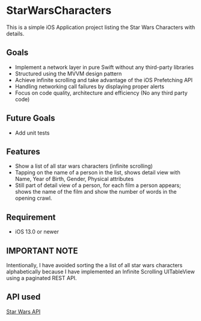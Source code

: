 # StarWarsCharacters
This is a simple iOS Application project listing the Star Wars Characters with details. 
## Goals
- Implement a network layer in pure Swift without any third-party libraries
- Structured using the MVVM design pattern
- Achieve infinite scrolling and take advantage of the iOS Prefetching API
- Handling networking call failures by displaying proper alerts
- Focus on code quality, architecture and efficiency (No any third party code)
## Future Goals
- Add unit tests
##  Features
- Show a list of all star wars characters (infinite scrolling)
- Tapping on the name of a person in the list, shows detail view with Name, Year of Birth, Gender, Physical attributes
- Still part of detail view of a person, for each film a person appears; shows the name of the film and show the number of words in the opening crawl.
## Requirement
- iOS 13.0 or newer

## IMPORTANT NOTE
Intentionally, I have avoided sorting the a list of all star wars characters alphabetically because I have implemented an Infinite Scrolling UITableView using a paginated REST API.

## API used
[Star Wars API](http://swapi.co/)
